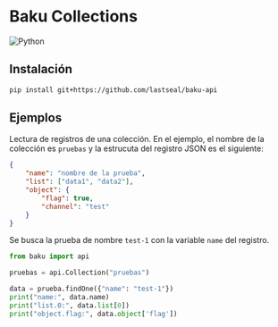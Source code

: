 # Baku Collections
![Python](https://img.shields.io/badge/python-3670A0?style=for-the-badge&logo=python&logoColor=ffdd54)

## Instalación

```bash
pip install git+https://github.com/lastseal/baku-api
```

## Ejemplos

Lectura de registros de una colección. En el ejemplo, el nombre de la colección es ```pruebas``` y la estrucuta del registro JSON es el siguiente:

```json
{
    "name": "nombre de la prueba",
    "list": ["data1", "data2"],
    "object": {
        "flag": true,
        "channel": "test"
    }
}
```

Se busca la prueba de nombre ```test-1``` con la variable ```name``` del registro.

```python
from baku import api

pruebas = api.Collection("pruebas")

data = prueba.findOne({"name": "test-1"})
print("name:", data.name)
print("list.0:", data.list[0])
print("object.flag:", data.object['flag'])
```
